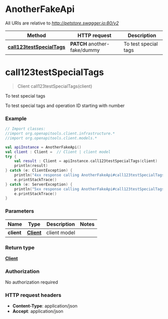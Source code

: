 # AnotherFakeApi

All URIs are relative to *http://petstore.swagger.io:80/v2*

Method | HTTP request | Description
------------- | ------------- | -------------
[**call123testSpecialTags**](AnotherFakeApi.md#call123testSpecialTags) | **PATCH** another-fake/dummy | To test special tags


<a name="call123testSpecialTags"></a>
# **call123testSpecialTags**
> Client call123testSpecialTags(client)

To test special tags

To test special tags and operation ID starting with number

### Example
```kotlin
// Import classes:
//import org.openapitools.client.infrastructure.*
//import org.openapitools.client.models.*

val apiInstance = AnotherFakeApi()
val client : Client =  // Client | client model
try {
    val result : Client = apiInstance.call123testSpecialTags(client)
    println(result)
} catch (e: ClientException) {
    println("4xx response calling AnotherFakeApi#call123testSpecialTags")
    e.printStackTrace()
} catch (e: ServerException) {
    println("5xx response calling AnotherFakeApi#call123testSpecialTags")
    e.printStackTrace()
}
```

### Parameters

Name | Type | Description  | Notes
------------- | ------------- | ------------- | -------------
 **client** | [**Client**](Client.md)| client model |

### Return type

[**Client**](Client.md)

### Authorization

No authorization required

### HTTP request headers

 - **Content-Type**: application/json
 - **Accept**: application/json

